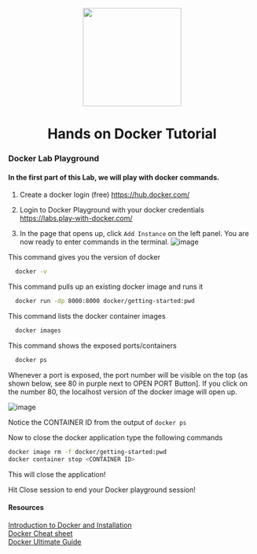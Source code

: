 <p align = "center" draggable=”false” ><img src="https://user-images.githubusercontent.com/37101144/161836199-fdb0219d-0361-4988-bf26-48b0fad160a3.png"
     width="200px"
     height="auto"/>
</p>


# <h1 align="center" id="heading">Hands on Docker Tutorial</h1>


### Docker Lab Playground

#### In the first part of this Lab, we will play with docker commands.

1. Create a docker login (free)
https://hub.docker.com/

2. Login to Docker Playground with your docker credentials
https://labs.play-with-docker.com/

3. In the page that opens up, click `Add Instance` on the left panel. You are now ready to enter commands in the terminal.
![image](https://user-images.githubusercontent.com/37101144/166613197-5838cc5b-e9a0-4de7-a25b-0093bd72f03d.png)


This command gives you the version of docker
``` bash
  docker -v
```

This command pulls up an existing docker image and runs it
``` bash
  docker run -dp 8000:8000 docker/getting-started:pwd
```

This command lists the docker container images
``` bash
  docker images
```

This command shows the exposed ports/containers
``` bash
  docker ps
```

Whenever a port is exposed, the port number will be visible on the top (as shown below, see 80 in purple next to OPEN PORT Button]. If you click on the number 80, the localhost version of the docker image will open up.

![image](https://user-images.githubusercontent.com/37101144/166613213-76bd39df-5614-4bcc-ab85-459a02faca9f.png)


Notice the CONTAINER ID from the output of `docker ps`

Now to close the docker application type the following commands

``` bash
docker image rm -f docker/getting-started:pwd
docker container stop <CONTAINER ID>
```

This will close the application!

Hit Close session to end your Docker playground session!


#### Resources
[Introduction to Docker and Installation](guides/docker_guide.md)\
[Docker Cheat sheet](https://www.docker.com/wp-content/uploads/2022/03/docker-cheat-sheet.pdf) \
[Docker Ultimate Guide](https://github.com/wsargent/docker-cheat-sheet/blob/master/README.md)
